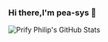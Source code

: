 ### Hi there,I'm pea-sys 👋

![Prify Philip's GitHub Stats](https://github-readme-stats.vercel.app/api?username=pea-sys&hide=["stars"]&show_icons=true)

<!--
**pea-sys/pea-sys** is a ✨ _special_ ✨ repository because its `README.md` (this file) appears on your GitHub profile.

Here are some ideas to get you started:

- 🔭 I’m currently working on ...
- 🌱 I’m currently learning ...
- 👯 I’m looking to collaborate on ...
- 🤔 I’m looking for help with ...
- 💬 Ask me about ...
- 📫 How to reach me: ...
- 😄 Pronouns: ...
- ⚡ Fun fact: ...
-->
